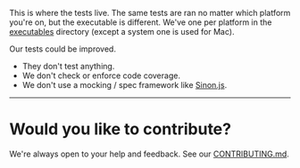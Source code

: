 This is where the tests live. The same tests are ran no matter which platform you're on, but the executable is different. We've one per platform in the [executables](executables/) directory (except a system one is used for Mac).

Our tests could be improved.

- They don't test anything.
- We don't check or enforce code coverage.
- We don't use a mocking / spec framework like [Sinon.js](http://sinonjs.org/).

---

# Would you like to contribute?

We're always open to your help and feedback. See our [CONTRIBUTING.md](../CONTRIBUTING.md).